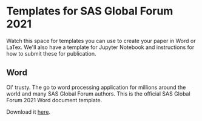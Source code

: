 # Templates for SAS Global Forum 2021

Watch this space for templates you can use to create your paper in Word or LaTex.  We'll also have a template for Jupyter Notebook and instructions for how to submit these for publication.

## Word

Ol' trusty. The go to word processing application for millions around the world and many SAS Global Forum authors. This is the official SAS Global Forum 2021 Word document template.

Download it [here](./word/SASGF2021-Proceedings-Paper-Template.docx).